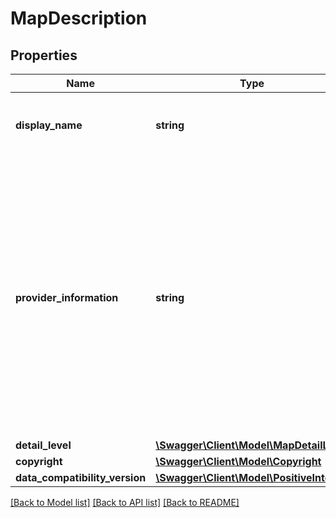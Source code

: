 # MapDescription

## Properties
Name | Type | Description | Notes
------------ | ------------- | ------------- | -------------
**display_name** | **string** | The display name of the map, e.g. PTV Europe City Map Premium 2017.1H. | [optional] 
**provider_information** | **string** | Display information on the data providers of the map. This string consists of a comma-separated list of pairs of data provider name and provider version number, e.g. TomTom 2016.12. The string format can be changed at any time, it is for display purposes only. In order to obtain the provider names and data versions separately, use the entity RegionDescription. | [optional] 
**detail_level** | [**\Swagger\Client\Model\MapDetailLevel**](MapDetailLevel.md) |  | [optional] 
**copyright** | [**\Swagger\Client\Model\Copyright**](Copyright.md) |  | [optional] 
**data_compatibility_version** | [**\Swagger\Client\Model\PositiveInteger**](PositiveInteger.md) |  | [optional] 

[[Back to Model list]](../../README.md#documentation-for-models) [[Back to API list]](../../README.md#documentation-for-api-endpoints) [[Back to README]](../../README.md)

